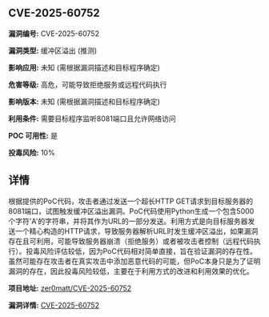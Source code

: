 ## CVE-2025-60752

**漏洞编号:** CVE-2025-60752

**漏洞类型:** 缓冲区溢出 (推测)

**影响应用:** 未知 (需根据漏洞描述和目标程序确定)

**危害等级:** 高危，可能导致拒绝服务或远程代码执行

**影响版本:** 未知 (需根据漏洞描述和目标程序确定)

**利用条件:** 需要目标程序监听8081端口且允许网络访问

**POC 可用性:** 是

**投毒风险:** 10%

## 详情

根据提供的PoC代码，攻击者通过发送一个超长HTTP GET请求到目标服务器的8081端口，试图触发缓冲区溢出漏洞。PoC代码使用Python生成一个包含5000个字符'A'的字符串，并将其作为URL的一部分发送。利用方式是向目标服务器发送一个精心构造的HTTP请求，导致服务器解析URL时发生缓冲区溢出，如果漏洞存在且可利用，可能导致服务器崩溃（拒绝服务）或者被攻击者控制（远程代码执行）。投毒风险评估较低，因为PoC代码相对简单直接，旨在验证漏洞的存在性。虽然可能存在攻击者在真实攻击中添加恶意代码的可能，但PoC本身只是为了证明漏洞的存在，因此投毒风险较低，主要在于利用方式的改进和利用效果的优化。

**项目地址:** [zer0matt/CVE-2025-60752](https://github.com/zer0matt/CVE-2025-60752)

**漏洞详情:** [CVE-2025-60752](https://nvd.nist.gov/vuln/detail/CVE-2025-60752)